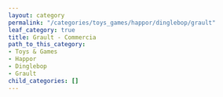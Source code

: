 ```yaml
---
layout: category
permalink: "/categories/toys_games/happor/dinglebop/grault"
leaf_category: true
title: Grault - Commercia
path_to_this_category:
- Toys & Games
- Happor
- Dinglebop
- Grault
child_categories: []
---
```

